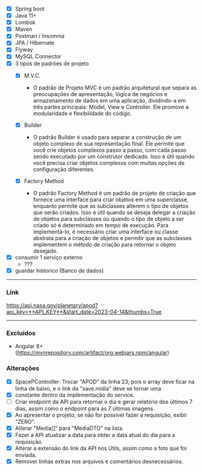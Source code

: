 - [x] Spring boot
- [x] Java 11+
- [x] Lombok
- [x] Maven
- [x] Postman / Insomnia
- [x] JPA / Hibernate
- [x] Flyway
- [x] MySQL Connector
- [x] 3 tipos de padrões de projeto
  - [x] M.V.C.
    - O padrão de Projeto MVC é um padrão arquitetural que separa as preocupações de apresentação, lógica de negócios e armazenamento de dados em uma aplicação, dividindo-a em três partes principais: Model, View e Controller. Ele promove a modularidade e flexibilidade do código.

  - [x] Builder
    - O padrão Builder é usado para separar a construção de um objeto complexo de sua representação final. Ele permite que você crie objetos complexos passo a passo, com cada passo sendo executado por um construtor dedicado. Isso é útil quando você precisa criar objetos complexos com muitas opções de configuração diferentes.

  - [x] Factory Method
    - O padrão Factory Method é um padrão de projeto de criação que fornece uma interface para criar objetos em uma superclasse, enquanto permite que as subclasses alterem o tipo de objetos que serão criados. Isso é útil quando se deseja delegar a criação de objetos para subclasses ou quando o tipo de objeto a ser criado só é determinado em tempo de execução. Para implementá-lo, é necessário criar uma interface ou classe abstrata para a criação de objetos e permitir que as subclasses implementem o método de criação para retornar o objeto desejado.

- [x] consumir 1 serviço externo
  - ???
- [x] guardar historico (Banco de dados)

---

### Link

<https://api.nasa.gov/planetary/apod?api_key=**API_KEY**&start_date=2023-04-14&thumbs=True>

---

### Excluídos

- Angular 8+ (<https://mvnrepository.com/artifact/org.webjars.npm/angular>)

### Alterações

- [x] SpacePController: Trocar "APOD" da linha 23, pois o array deve ficar na linha de baixo, e o link da "save.midia" deve se tornar uma
- [x] constante dentro da implementação do service.
- [ ] Criar endpoint da API para retornar o dia e gerar relatório dos últimos 7 dias, assim como o endpoint para as 7 últimas imagens.
- [x] Ao apresentar o projeto, se não for possível fazer a requisição, exibir "ZERO".
- [x] Alterar "Media[]" para "MediaDTO" na lista.
- [x] Fazer a API atualizar a data para obter a data atual do dia para a requisição.
- [x] Alterar a extensão do link da API nos Utils, assim como a foto que foi enviada.
- [x] Remover linhas extras nos arquivos e comentários desnecessários.
